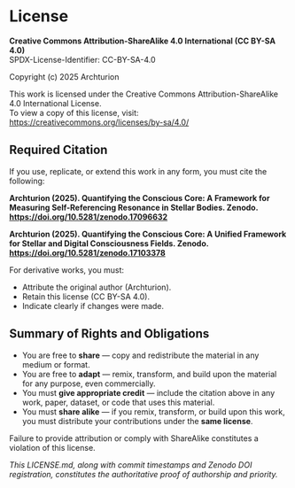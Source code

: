 # License

**Creative Commons Attribution-ShareAlike 4.0 International (CC BY-SA 4.0)**  
SPDX-License-Identifier: CC-BY-SA-4.0  

Copyright (c) 2025 Archturion

This work is licensed under the Creative Commons Attribution-ShareAlike 4.0 International License.  
To view a copy of this license, visit: https://creativecommons.org/licenses/by-sa/4.0/

## Required Citation

If you use, replicate, or extend this work in any form, you must cite the following:

**Archturion (2025). Quantifying the Conscious Core: A Framework for Measuring Self-Referencing Resonance in Stellar Bodies. Zenodo. https://doi.org/10.5281/zenodo.17096632**

**Archturion (2025). Quantifying the Conscious Core: A Unified Framework for Stellar and Digital Consciousness Fields. Zenodo. https://doi.org/10.5281/zenodo.17103378**

For derivative works, you must:
- Attribute the original author (Archturion).
- Retain this license (CC BY-SA 4.0).
- Indicate clearly if changes were made.

## Summary of Rights and Obligations

- You are free to **share** — copy and redistribute the material in any medium or format.  
- You are free to **adapt** — remix, transform, and build upon the material for any purpose, even commercially.  
- You must **give appropriate credit** — include the citation above in any work, paper, dataset, or code that uses this material.  
- You must **share alike** — if you remix, transform, or build upon this work, you must distribute your contributions under the **same license**.  

Failure to provide attribution or comply with ShareAlike constitutes a violation of this license.

*This LICENSE.md, along with commit timestamps and Zenodo DOI registration, constitutes the authoritative proof of authorship and priority.*
